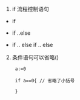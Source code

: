 1. if 流程控制语句

  + if

  + if ..else

  + if .. else if .. else

2. 条件语句可以省略()

        a:=0

        if a==0{ // 省略了小括号

        }